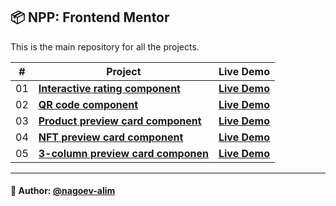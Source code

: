 ## 📦 NPP: Frontend Mentor

This is the main repository for all the projects.


| #   | Project                                                                                                                                      | Live Demo                                                                                                       |
|-----|----------------------------------------------------------------------------------------------------------------------------------------------|-----------------------------------------------------------------------------------------------------------------|
| 01  | [**Interactive rating component**](https://github.com/nagoev-alim/npp-frontend-mentor/tree/master/projects/interactive-rating-component/src) | [**Live Demo**](https://npp-frontend-mentor.vercel.app/projects/interactive-rating-component/dist/index.html)   |
| 02  | [**QR code component**](https://github.com/nagoev-alim/npp-frontend-mentor/tree/master/projects/qr-code-component/src)                       | [**Live Demo**](https://npp-frontend-mentor.vercel.app/projects/qr-code-component/dist/index.html)              |
| 03  | [**Product preview card component**](https://github.com/nagoev-alim/npp-frontend-mentor/tree/master/projects/product-preview-card-component) | [**Live Demo**](https://npp-frontend-mentor.vercel.app/projects/product-preview-card-component/dist/index.html) |
| 04  | [**NFT preview card component**](https://github.com/nagoev-alim/npp-frontend-mentor/tree/master/projects/nft-preview-card-component/src)     | [**Live  Demo**](https://npp-frontend-mentor.vercel.app/projects/nft-preview-card-component/dist/index.html)    |
| 05  | [**3-column preview card componen**](https://github.com/nagoev-alim/npp-frontend-mentor/tree/master/projects/3-column-preview-card-component/src)     | [**Live  Demo**](https://npp-frontend-mentor.vercel.app/projects/3-column-preview-card-component/dist/index.html)    |

-----
#### 🙌 Author: [@nagoev-alim](https://github.com/nagoev-alim)